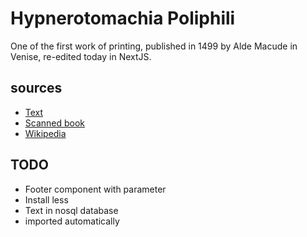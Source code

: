# Hypnerotomachia Poliphili

One of the first work of printing, 
published in 1499 by Alde Macude in Venise, 
re-edited today in NextJS.

## sources

* [Text](http://www.liberliber.it/mediateca/libri/c/colonna/hypnerotomachia_poliphili_etc/pdf/hypner_p.pdf)
* [Scanned book](http://architectura.cesr.univ-tours.fr/Traite/Images/LES1358Index.asp)
* [Wikipedia](https://en.wikipedia.org/wiki/Hypnerotomachia_Poliphili)

## TODO
* Footer component with parameter
* Install less
* Text in nosql database
* imported automatically